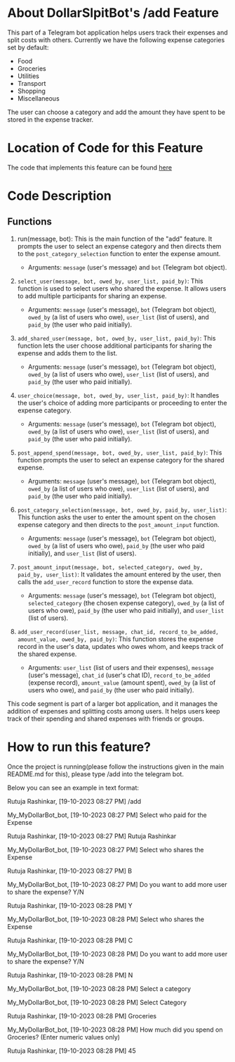 # About DollarSlpitBot's /add Feature
This part of a Telegram bot application helps users track their expenses and split costs with others.
Currently we have the following expense categories set by default:

- Food
- Groceries
- Utilities
- Transport
- Shopping
- Miscellaneous

The user can choose a category and add the amount they have spent to be stored in the expense tracker.

# Location of Code for this Feature
The code that implements this feature can be found [here](https://github.com/shonilbhide/dollar_bot/blob/main/code/add.py)

# Code Description
## Functions

1. run(message, bot):
This is the main function of the "add" feature. It prompts the user to select an expense category and then directs them to the `post_category_selection` function to enter the expense amount.
   - Arguments: `message` (user's message) and `bot` (Telegram bot object).
2. `select_user(message, bot, owed_by, user_list, paid_by)`:
This function is used to select users who shared the expense. It allows users to add multiple participants for sharing an expense.
   - Arguments: `message` (user's message), `bot` (Telegram bot object), `owed_by` (a list of users who owe), `user_list` (list of users), and `paid_by` (the user who paid initially).

3. `add_shared_user(message, bot, owed_by, user_list, paid_by)`:
This function lets the user choose additional participants for sharing the expense and adds them to the list.
   - Arguments: `message` (user's message), `bot` (Telegram bot object), `owed_by` (a list of users who owe), `user_list` (list of users), and `paid_by` (the user who paid initially).

4. `user_choice(message, bot, owed_by, user_list, paid_by)`:
It handles the user's choice of adding more participants or proceeding to enter the expense category.
   - Arguments: `message` (user's message), `bot` (Telegram bot object), `owed_by` (a list of users who owe), `user_list` (list of users), and `paid_by` (the user who paid initially).

5. `post_append_spend(message, bot, owed_by, user_list, paid_by)`:
This function prompts the user to select an expense category for the shared expense.
   - Arguments: `message` (user's message), `bot` (Telegram bot object), `owed_by` (a list of users who owe), `user_list` (list of users), and `paid_by` (the user who paid initially).

6. `post_category_selection(message, bot, owed_by, paid_by, user_list)`:
This function asks the user to enter the amount spent on the chosen expense category and then directs to the `post_amount_input` function.
   - Arguments: `message` (user's message), `bot` (Telegram bot object), `owed_by` (a list of users who owe), `paid_by` (the user who paid initially), and `user_list` (list of users).

7. `post_amount_input(message, bot, selected_category, owed_by, paid_by, user_list)`:
It validates the amount entered by the user, then calls the `add_user_record` function to store the expense data.
   - Arguments: `message` (user's message), `bot` (Telegram bot object), `selected_category` (the chosen expense category), `owed_by` (a list of users who owe), `paid_by` (the user who paid initially), and `user_list` (list of users).

8. `add_user_record(user_list, message, chat_id, record_to_be_added, amount_value, owed_by, paid_by)`:
This function stores the expense record in the user's data, updates who owes whom, and keeps track of the shared expense.
   - Arguments: `user_list` (list of users and their expenses), `message` (user's message), `chat_id` (user's chat ID), `record_to_be_added` (expense record), `amount_value` (amount spent), `owed_by` (a list of users who owe), and `paid_by` (the user who paid initially).

This code segment is part of a larger bot application, and it manages the addition of expenses and splitting costs among users. It helps users keep track of their spending and shared expenses with friends or groups.

# How to run this feature?
Once the project is running(please follow the instructions given in the main README.md for this), please type /add into the telegram bot.

Below you can see an example in text format:

Rutuja Rashinkar, [19-10-2023 08:27 PM]
/add

My_MyDollarBot_bot, [19-10-2023 08:27 PM]
Select who paid for the Expense

Rutuja Rashinkar, [19-10-2023 08:27 PM]
Rutuja Rashinkar

My_MyDollarBot_bot, [19-10-2023 08:27 PM]
Select who shares the Expense

Rutuja Rashinkar, [19-10-2023 08:27 PM]
B

My_MyDollarBot_bot, [19-10-2023 08:27 PM]
Do you want to add more user to share the expense? Y/N

Rutuja Rashinkar, [19-10-2023 08:28 PM]
Y

My_MyDollarBot_bot, [19-10-2023 08:28 PM]
Select who shares the Expense

Rutuja Rashinkar, [19-10-2023 08:28 PM]
C

My_MyDollarBot_bot, [19-10-2023 08:28 PM]
Do you want to add more user to share the expense? Y/N

Rutuja Rashinkar, [19-10-2023 08:28 PM]
N

My_MyDollarBot_bot, [19-10-2023 08:28 PM]
Select a category

My_MyDollarBot_bot, [19-10-2023 08:28 PM]
Select Category

Rutuja Rashinkar, [19-10-2023 08:28 PM]
Groceries

My_MyDollarBot_bot, [19-10-2023 08:28 PM]
How much did you spend on Groceries? 
(Enter numeric values only)

Rutuja Rashinkar, [19-10-2023 08:28 PM]
45